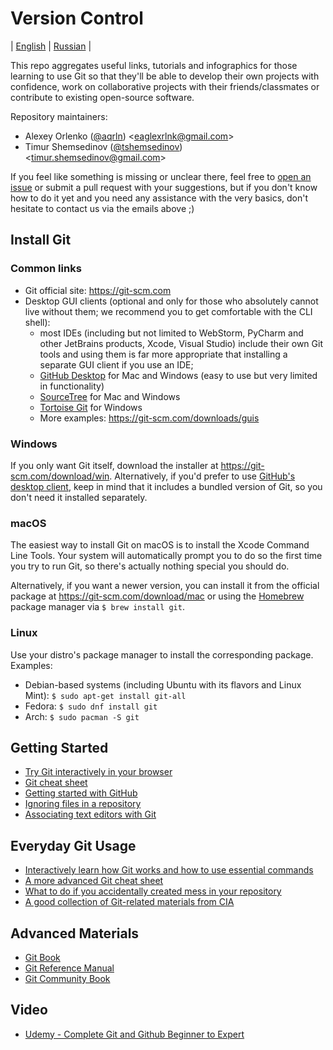 # Version Control

| [English](README.md) | [Russian](README.ru.md) |

This repo aggregates useful links, tutorials and infographics for those
learning to use Git so that they'll be able to develop their own projects with
confidence, work on collaborative projects with their friends/classmates or
contribute to existing open-source software.

Repository maintainers:

 * Alexey Orlenko ([@aqrln](https://github.com/aqrln))
   &lt;eaglexrlnk@gmail.com&gt;
 * Timur Shemsedinov ([@tshemsedinov](https://github.com/tshemsedinov))
   &lt;timur.shemsedinov@gmail.com&gt;

If you feel like something is missing or unclear there, feel free to [open an
issue](https://github.com/HowProgrammingWorks/VersionControl/issues/new) or
submit a pull request with your suggestions, but if you don't know how to do it
yet and you need any assistance with the very basics, don't hesitate to contact
us via the emails above ;)

## Install Git

### Common links

* Git official site: <https://git-scm.com>
* Desktop GUI clients (optional and only for those who absolutely cannot live
  without them; we recommend you to get comfortable with the CLI shell):
   - most IDEs (including but not limited to WebStorm, PyCharm and other
     JetBrains products, Xcode, Visual Studio) include their own Git tools
     and using them is far more appropriate that installing a separate
     GUI client if you use an IDE;
   - [GitHub Desktop](https://desktop.github.com/) for Mac and Windows (easy to
     use but very limited in functionality)
   - [SourceTree](https://www.sourcetreeapp.com/) for Mac and Windows
   - [Tortoise Git](https://tortoisegit.org/) for Windows
   - More examples: <https://git-scm.com/downloads/guis>

### Windows

If you only want Git itself, download the installer at
<https://git-scm.com/download/win>.  Alternatively, if you'd prefer to use
[GitHub's desktop client](https://windows.github.com), keep in mind that it
includes a bundled version of Git, so you don't need it installed separately.

### macOS

The easiest way to install Git on macOS is to install the Xcode Command Line Tools.
Your system will automatically prompt you to do so the first time you try to
run Git, so there's actually nothing special you should do.

Alternatively, if you want a newer version, you can install it from the
official package at <https://git-scm.com/download/mac> or using
the [Homebrew](https://brew.sh) package manager via `$ brew install git`.

### Linux

Use your distro's package manager to install the corresponding package.
Examples:

* Debian-based systems (including Ubuntu with its flavors and Linux Mint):
  `$ sudo apt-get install git-all`
* Fedora: `$ sudo dnf install git`
* Arch: `$ sudo pacman -S git`

## Getting Started

* [Try Git interactively in your browser](https://try.github.io/levels/1/challenges/1)
* [Git cheat sheet](https://github.github.com/training-kit/downloads/github-git-cheat-sheet.pdf)
* [Getting started with GitHub](https://guides.github.com/activities/hello-world/)
* [Ignoring files in a repository](https://help.github.com/articles/ignoring-files/)
* [Associating text editors with Git](https://help.github.com/articles/associating-text-editors-with-git/)

## Everyday Git Usage

* [Interactively learn how Git works and how to use essential commands](http://learngitbranching.js.org/)
* [A more advanced Git cheat sheet](http://ndpsoftware.com/git-cheatsheet.html)
* [What to do if you accidentally created mess in your repository](http://justinhileman.info/article/git-pretty/git-pretty.png)
* [A good collection of Git-related materials from CIA](https://wikileaks.org/ciav7p1/cms/space_1736707.html)

## Advanced Materials

* [Git Book](https://git-scm.com/book/en/v2)
* [Git Reference Manual](https://git-scm.com/docs)
* [Git Community Book](https://github.s3.amazonaws.com/media/book.pdf)

## Video

* [Udemy - Complete Git and Github Beginner to Expert](https://thepiratebay.org/description.php?id=44397021)
